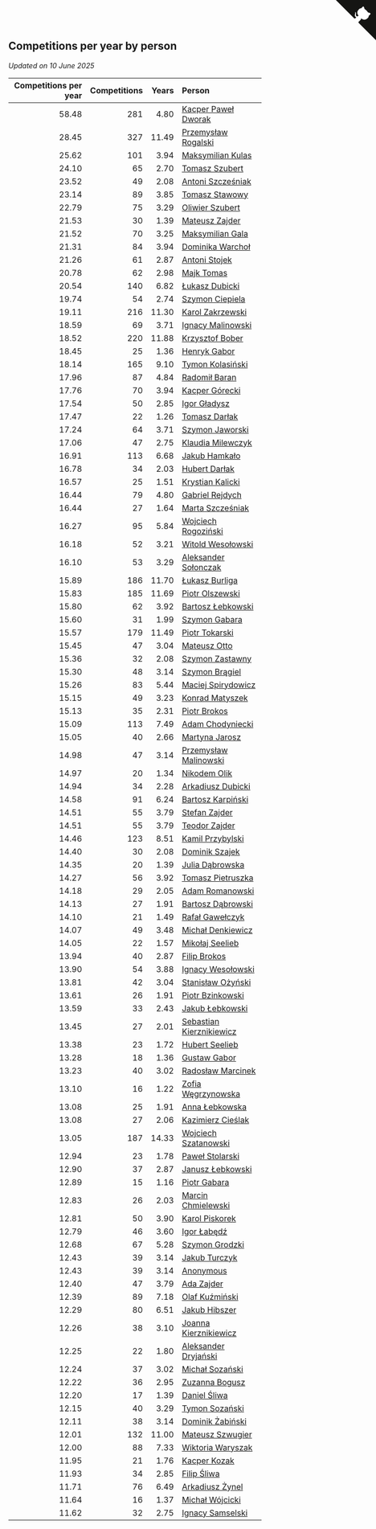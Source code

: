 ## Competitions per year by person

*Updated on 10 June 2025*

| Competitions per year | Competitions | Years | Person |
| ---: | ---: | ---: | :--- |
| 58.48 | 281 | 4.80 | [Kacper Paweł Dworak](https://www.worldcubeassociation.org/persons/2020DWOR01) |
| 28.45 | 327 | 11.49 | [Przemysław Rogalski](https://www.worldcubeassociation.org/persons/2013ROGA02) |
| 25.62 | 101 | 3.94 | [Maksymilian Kulas](https://www.worldcubeassociation.org/persons/2021KULA02) |
| 24.10 | 65 | 2.70 | [Tomasz Szubert](https://www.worldcubeassociation.org/persons/2022SZUB02) |
| 23.52 | 49 | 2.08 | [Antoni Szcześniak](https://www.worldcubeassociation.org/persons/2023SZCZ04) |
| 23.14 | 89 | 3.85 | [Tomasz Stawowy](https://www.worldcubeassociation.org/persons/2021STAW01) |
| 22.79 | 75 | 3.29 | [Oliwier Szubert](https://www.worldcubeassociation.org/persons/2022SZUB01) |
| 21.53 | 30 | 1.39 | [Mateusz Zajder](https://www.worldcubeassociation.org/persons/2024ZAJD01) |
| 21.52 | 70 | 3.25 | [Maksymilian Gala](https://www.worldcubeassociation.org/persons/2022GALA01) |
| 21.31 | 84 | 3.94 | [Dominika Warchoł](https://www.worldcubeassociation.org/persons/2021WARC01) |
| 21.26 | 61 | 2.87 | [Antoni Stojek](https://www.worldcubeassociation.org/persons/2022STOJ03) |
| 20.78 | 62 | 2.98 | [Majk Tomas](https://www.worldcubeassociation.org/persons/2022TOMA05) |
| 20.54 | 140 | 6.82 | [Łukasz Dubicki](https://www.worldcubeassociation.org/persons/2018DUBI01) |
| 19.74 | 54 | 2.74 | [Szymon Ciepiela](https://www.worldcubeassociation.org/persons/2022CIEP01) |
| 19.11 | 216 | 11.30 | [Karol Zakrzewski](https://www.worldcubeassociation.org/persons/2014ZAKR01) |
| 18.59 | 69 | 3.71 | [Ignacy Malinowski](https://www.worldcubeassociation.org/persons/2021MALI02) |
| 18.52 | 220 | 11.88 | [Krzysztof Bober](https://www.worldcubeassociation.org/persons/2013BOBE01) |
| 18.45 | 25 | 1.36 | [Henryk Gabor](https://www.worldcubeassociation.org/persons/2024GABO02) |
| 18.14 | 165 | 9.10 | [Tymon Kolasiński](https://www.worldcubeassociation.org/persons/2016KOLA02) |
| 17.96 | 87 | 4.84 | [Radomił Baran](https://www.worldcubeassociation.org/persons/2020BARA02) |
| 17.76 | 70 | 3.94 | [Kacper Górecki](https://www.worldcubeassociation.org/persons/2021GORE01) |
| 17.54 | 50 | 2.85 | [Igor Gładysz](https://www.worldcubeassociation.org/persons/2022GLAD01) |
| 17.47 | 22 | 1.26 | [Tomasz Darłak](https://www.worldcubeassociation.org/persons/2024DARL01) |
| 17.24 | 64 | 3.71 | [Szymon Jaworski](https://www.worldcubeassociation.org/persons/2021JAWO01) |
| 17.06 | 47 | 2.75 | [Klaudia Milewczyk](https://www.worldcubeassociation.org/persons/2022MILE05) |
| 16.91 | 113 | 6.68 | [Jakub Hamkało](https://www.worldcubeassociation.org/persons/2018HAMK01) |
| 16.78 | 34 | 2.03 | [Hubert Darłak](https://www.worldcubeassociation.org/persons/2023DARL03) |
| 16.57 | 25 | 1.51 | [Krystian Kalicki](https://www.worldcubeassociation.org/persons/2023KALI10) |
| 16.44 | 79 | 4.80 | [Gabriel Rejdych](https://www.worldcubeassociation.org/persons/2020REJD01) |
| 16.44 | 27 | 1.64 | [Marta Szcześniak](https://www.worldcubeassociation.org/persons/2023SZCZ07) |
| 16.27 | 95 | 5.84 | [Wojciech Rogoziński](https://www.worldcubeassociation.org/persons/2019ROGO04) |
| 16.18 | 52 | 3.21 | [Witold Wesołowski](https://www.worldcubeassociation.org/persons/2022WESO01) |
| 16.10 | 53 | 3.29 | [Aleksander Sołonczak](https://www.worldcubeassociation.org/persons/2022SOLO01) |
| 15.89 | 186 | 11.70 | [Łukasz Burliga](https://www.worldcubeassociation.org/persons/2013BURL01) |
| 15.83 | 185 | 11.69 | [Piotr Olszewski](https://www.worldcubeassociation.org/persons/2013OLSZ02) |
| 15.80 | 62 | 3.92 | [Bartosz Łebkowski](https://www.worldcubeassociation.org/persons/2021LEBK01) |
| 15.60 | 31 | 1.99 | [Szymon Gabara](https://www.worldcubeassociation.org/persons/2023GABA01) |
| 15.57 | 179 | 11.49 | [Piotr Tokarski](https://www.worldcubeassociation.org/persons/2013TOKA01) |
| 15.45 | 47 | 3.04 | [Mateusz Otto](https://www.worldcubeassociation.org/persons/2022OTTO01) |
| 15.36 | 32 | 2.08 | [Szymon Zastawny](https://www.worldcubeassociation.org/persons/2023ZAST01) |
| 15.30 | 48 | 3.14 | [Szymon Brągiel](https://www.worldcubeassociation.org/persons/2022BRAG03) |
| 15.26 | 83 | 5.44 | [Maciej Spirydowicz](https://www.worldcubeassociation.org/persons/2020SPIR01) |
| 15.15 | 49 | 3.23 | [Konrad Matyszek](https://www.worldcubeassociation.org/persons/2022MATY02) |
| 15.13 | 35 | 2.31 | [Piotr Brokos](https://www.worldcubeassociation.org/persons/2023BROK01) |
| 15.09 | 113 | 7.49 | [Adam Chodyniecki](https://www.worldcubeassociation.org/persons/2017CHOD02) |
| 15.05 | 40 | 2.66 | [Martyna Jarosz](https://www.worldcubeassociation.org/persons/2022JARO01) |
| 14.98 | 47 | 3.14 | [Przemysław Malinowski](https://www.worldcubeassociation.org/persons/2022MALI01) |
| 14.97 | 20 | 1.34 | [Nikodem Olik](https://www.worldcubeassociation.org/persons/2024OLIK01) |
| 14.94 | 34 | 2.28 | [Arkadiusz Dubicki](https://www.worldcubeassociation.org/persons/2023DUBI01) |
| 14.58 | 91 | 6.24 | [Bartosz Karpiński](https://www.worldcubeassociation.org/persons/2019KARP03) |
| 14.51 | 55 | 3.79 | [Stefan Zajder](https://www.worldcubeassociation.org/persons/2021ZAJD02) |
| 14.51 | 55 | 3.79 | [Teodor Zajder](https://www.worldcubeassociation.org/persons/2021ZAJD03) |
| 14.46 | 123 | 8.51 | [Kamil Przybylski](https://www.worldcubeassociation.org/persons/2016PRZY01) |
| 14.40 | 30 | 2.08 | [Dominik Szajek](https://www.worldcubeassociation.org/persons/2023SZAJ01) |
| 14.35 | 20 | 1.39 | [Julia Dąbrowska](https://www.worldcubeassociation.org/persons/2024DABR01) |
| 14.27 | 56 | 3.92 | [Tomasz Pietruszka](https://www.worldcubeassociation.org/persons/2021PIET01) |
| 14.18 | 29 | 2.05 | [Adam Romanowski](https://www.worldcubeassociation.org/persons/2023ROMA10) |
| 14.13 | 27 | 1.91 | [Bartosz Dąbrowski](https://www.worldcubeassociation.org/persons/2023DABR07) |
| 14.10 | 21 | 1.49 | [Rafał Gawełczyk](https://www.worldcubeassociation.org/persons/2023GAWE01) |
| 14.07 | 49 | 3.48 | [Michał Denkiewicz](https://www.worldcubeassociation.org/persons/2021DENK01) |
| 14.05 | 22 | 1.57 | [Mikołaj Seelieb](https://www.worldcubeassociation.org/persons/2023SEEL04) |
| 13.94 | 40 | 2.87 | [Filip Brokos](https://www.worldcubeassociation.org/persons/2022BROK03) |
| 13.90 | 54 | 3.88 | [Ignacy Wesołowski](https://www.worldcubeassociation.org/persons/2021WESO01) |
| 13.81 | 42 | 3.04 | [Stanisław Ożyński](https://www.worldcubeassociation.org/persons/2022OZYN01) |
| 13.61 | 26 | 1.91 | [Piotr Bzinkowski](https://www.worldcubeassociation.org/persons/2023BZIN01) |
| 13.59 | 33 | 2.43 | [Jakub Łebkowski](https://www.worldcubeassociation.org/persons/2023LEBK01) |
| 13.45 | 27 | 2.01 | [Sebastian Kierznikiewicz](https://www.worldcubeassociation.org/persons/2023KIER02) |
| 13.38 | 23 | 1.72 | [Hubert Seelieb](https://www.worldcubeassociation.org/persons/2023SEEL02) |
| 13.28 | 18 | 1.36 | [Gustaw Gabor](https://www.worldcubeassociation.org/persons/2024GABO01) |
| 13.23 | 40 | 3.02 | [Radosław Marcinek](https://www.worldcubeassociation.org/persons/2022MARC05) |
| 13.10 | 16 | 1.22 | [Zofia Węgrzynowska](https://www.worldcubeassociation.org/persons/2024WEGR01) |
| 13.08 | 25 | 1.91 | [Anna Łebkowska](https://www.worldcubeassociation.org/persons/2023LEBK04) |
| 13.08 | 27 | 2.06 | [Kazimierz Cieślak](https://www.worldcubeassociation.org/persons/2023CIES01) |
| 13.05 | 187 | 14.33 | [Wojciech Szatanowski](https://www.worldcubeassociation.org/persons/2011SZAT01) |
| 12.94 | 23 | 1.78 | [Paweł Stolarski](https://www.worldcubeassociation.org/persons/2023STOL04) |
| 12.90 | 37 | 2.87 | [Janusz Łebkowski](https://www.worldcubeassociation.org/persons/2022LEBK01) |
| 12.89 | 15 | 1.16 | [Piotr Gabara](https://www.worldcubeassociation.org/persons/2024GABA02) |
| 12.83 | 26 | 2.03 | [Marcin Chmielewski](https://www.worldcubeassociation.org/persons/2023CHMI01) |
| 12.81 | 50 | 3.90 | [Karol Piskorek](https://www.worldcubeassociation.org/persons/2021PISK01) |
| 12.79 | 46 | 3.60 | [Igor Łabędź](https://www.worldcubeassociation.org/persons/2021LABE01) |
| 12.68 | 67 | 5.28 | [Szymon Grodzki](https://www.worldcubeassociation.org/persons/2020GROD01) |
| 12.43 | 39 | 3.14 | [Jakub Turczyk](https://www.worldcubeassociation.org/persons/2022TURC02) |
| 12.43 | 39 | 3.14 | [Anonymous](https://www.worldcubeassociation.org/persons/2022ANON03) |
| 12.40 | 47 | 3.79 | [Ada Zajder](https://www.worldcubeassociation.org/persons/2021ZAJD01) |
| 12.39 | 89 | 7.18 | [Olaf Kuźmiński](https://www.worldcubeassociation.org/persons/2018KUZM02) |
| 12.29 | 80 | 6.51 | [Jakub Hibszer](https://www.worldcubeassociation.org/persons/2018HIBS01) |
| 12.26 | 38 | 3.10 | [Joanna Kierznikiewicz](https://www.worldcubeassociation.org/persons/2022KIER01) |
| 12.25 | 22 | 1.80 | [Aleksander Dryjański](https://www.worldcubeassociation.org/persons/2023DRYJ01) |
| 12.24 | 37 | 3.02 | [Michał Sozański](https://www.worldcubeassociation.org/persons/2022SOZA02) |
| 12.22 | 36 | 2.95 | [Zuzanna Bogusz](https://www.worldcubeassociation.org/persons/2022BOGU01) |
| 12.20 | 17 | 1.39 | [Daniel Śliwa](https://www.worldcubeassociation.org/persons/2024SLIW01) |
| 12.15 | 40 | 3.29 | [Tymon Sozański](https://www.worldcubeassociation.org/persons/2022SOZA01) |
| 12.11 | 38 | 3.14 | [Dominik Żabiński](https://www.worldcubeassociation.org/persons/2022ZABI01) |
| 12.01 | 132 | 11.00 | [Mateusz Szwugier](https://www.worldcubeassociation.org/persons/2014SZWU01) |
| 12.00 | 88 | 7.33 | [Wiktoria Waryszak](https://www.worldcubeassociation.org/persons/2018WARY01) |
| 11.95 | 21 | 1.76 | [Kacper Kozak](https://www.worldcubeassociation.org/persons/2023KOZA05) |
| 11.93 | 34 | 2.85 | [Filip Śliwa](https://www.worldcubeassociation.org/persons/2022SLIW01) |
| 11.71 | 76 | 6.49 | [Arkadiusz Żynel](https://www.worldcubeassociation.org/persons/2018ZYNE01) |
| 11.64 | 16 | 1.37 | [Michał Wójcicki](https://www.worldcubeassociation.org/persons/2024WOJC01) |
| 11.62 | 32 | 2.75 | [Ignacy Samselski](https://www.worldcubeassociation.org/persons/2022SAMS03) |


<a href="https://github.com/noeruchangd/wca_statistics_vn" class="github-corner" aria-label="View source on Github"><svg width="80" height="80" viewBox="0 0 250 250" style="fill:#151513; color:#fff; position: absolute; top: 0; border: 0; right: 0;" aria-hidden="true"><path d="M0,0 L115,115 L130,115 L142,142 L250,250 L250,0 Z"></path><path d="M128.3,109.0 C113.8,99.7 119.0,89.6 119.0,89.6 C122.0,82.7 120.5,78.6 120.5,78.6 C119.2,72.0 123.4,76.3 123.4,76.3 C127.3,80.9 125.5,87.3 125.5,87.3 C122.9,97.6 130.6,101.9 134.4,103.2" fill="currentColor" style="transform-origin: 130px 106px;" class="octo-arm"></path><path d="M115.0,115.0 C114.9,115.1 118.7,116.5 119.8,115.4 L133.7,101.6 C136.9,99.2 139.9,98.4 142.2,98.6 C133.8,88.0 127.5,74.4 143.8,58.0 C148.5,53.4 154.0,51.2 159.7,51.0 C160.3,49.4 163.2,43.6 171.4,40.1 C171.4,40.1 176.1,42.5 178.8,56.2 C183.1,58.6 187.2,61.8 190.9,65.4 C194.5,69.0 197.7,73.2 200.1,77.6 C213.8,80.2 216.3,84.9 216.3,84.9 C212.7,93.1 206.9,96.0 205.4,96.6 C205.1,102.4 203.0,107.8 198.3,112.5 C181.9,128.9 168.3,122.5 157.7,114.1 C157.9,116.9 156.7,120.9 152.7,124.9 L141.0,136.5 C139.8,137.7 141.6,141.9 141.8,141.8 Z" fill="currentColor" class="octo-body"></path></svg></a><style>.github-corner:hover .octo-arm{animation:octocat-wave 560ms ease-in-out}@keyframes octocat-wave{0%,100%{transform:rotate(0)}20%,60%{transform:rotate(-25deg)}40%,80%{transform:rotate(10deg)}}@media (max-width:500px){.github-corner:hover .octo-arm{animation:none}.github-corner .octo-arm{animation:octocat-wave 560ms ease-in-out}}</style>
